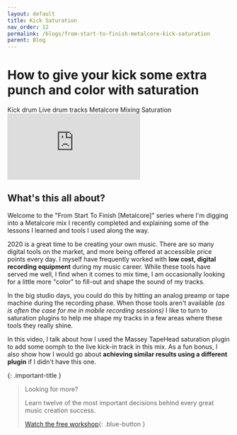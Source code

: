 ```yaml
---
layout: default
title: Kick Saturation
nav_order: 12
permalink: /blogs/from-start-to-finish-metalcore-kick-saturation
parent: Blog
---
```


# How to give your kick some extra punch and color with saturation

<div class="tags-container">
  <span class="label label-blue">Kick drum</span>
  <span class="label label-blue">Live drum tracks</span>
  <span class="label label-blue">Metalcore</span>
  <span class="label label-blue">Mixing</span>
  <span class="label label-blue">Saturation</span>
</div>

<div class="video-container">
  <iframe src="https://www.youtube-nocookie.com/embed/m5c46goglL4?rel=0" title="YouTube video player" frameborder="0" allow="accelerometer; autoplay; clipboard-write; encrypted-media; gyroscope; picture-in-picture" allowfullscreen></iframe>
</div>

## What's this all about?

Welcome to the "From Start To Finish [Metalcore]" series where I'm digging into a Metalcore mix I recently completed and explaining some of the lessons I learned and tools I used along the way.

2020 is a great time to be creating your own music. There are so many digital tools on the market, and more being offered at accessible price points every day. I myself have frequently worked with **low cost, digital recording equipment** during my music career. While these tools have served me well, I find when it comes to mix time, I am occasionally looking for a little more "color" to fill-out and shape the sound of my tracks.

In the big studio days, you could do this by hitting an analog preamp or tape machine during the recording phase. When those tools aren't available _(as is often the case for me in mobile recording sessions)_ I like to turn to saturation plugins to help me shape my tracks in a few areas where these tools they really shine.

In this video, I talk about how I used the Massey TapeHead saturation plugin to add some oomph to the live kick-in track in this mix. As a fun bonus, I also show how I would go about **achieving similar results using a different plugin** if I didn't have this one.

{: .important-title }
> Looking for more?
>
> Learn twelve of the most important decisions behind every great music creation success.
>
> [Watch the free workshop](/workshop){: .blue-button }
